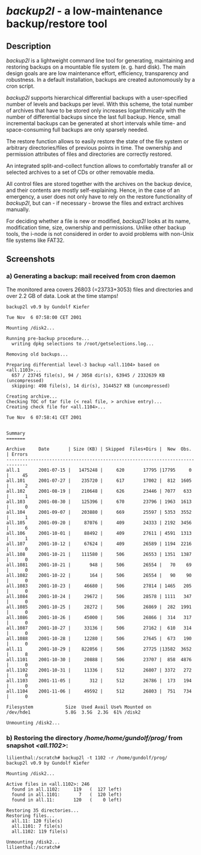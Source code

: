 # *backup2l* - a low-maintenance backup/restore tool

## Description

*backup2l* is a lightweight command line tool for generating, maintaining and restoring backups on a mountable file system (e. g. hard disk). The main design goals are are low maintenance effort, efficiency, transparency and robustness. In a default installation, backups are created autonomously by a cron script.

*backup2l* supports hierarchical differential backups with a user-specified number of levels and backups per level. With this scheme, the total number of archives that have to be stored only increases logarithmically with the number of differential backups since the last full backup. Hence, small incremental backups can be generated at short intervals while time- and space-consuming full backups are only sparsely needed.

The restore function allows to easily restore the state of the file system or arbitrary directories/files of previous points in time. The ownership and permission attributes of files and directories are correctly restored.

An integrated split-and-collect function allows to comfortably transfer all or selected archives to a set of CDs or other removable media.

All control files are stored together with the archives on the backup device, and their contents are mostly self-explaining. Hence, in the case of an emergency, a user does not only have to rely on the restore functionality of *backup2l*, but can - if necessary - browse the files and extract archives manually.

For deciding whether a file is new or modified, *backup2l* looks at its name, modification time, size, ownership and permissions. Unlike other backup tools, the i-node is not considered in order to avoid problems with non-Unix file systems like FAT32.

## Screenshots

### a) Generating a backup: mail received from cron daemon

The monitored area covers 26803 (=23733+3053) files and directories and over 2.2 GB of data. Look at the time stamps!

```
backup2l v0.9 by Gundolf Kiefer

Tue Nov  6 07:58:00 CET 2001

Mounting /disk2...

Running pre-backup procedure...
  writing dpkg selections to /root/getselections.log...

Removing old backups...

Preparing differential level-3 backup <all.1104> based on <all.1103>...
  657 / 23745 file(s), 94 / 3058 dir(s), 63945 / 2332639 KB (uncompressed)
  skipping: 498 file(s), 14 dir(s), 3144527 KB (uncompressed)

Creating archive...
Checking TOC of tar file (< real file, > archive entry)...
Creating check file for <all.1104>...

Tue Nov  6 07:58:41 CET 2001


Summary
=======

Archive     Date       | Size (KB) | Skipped  Files+Dirs |  New  Obs. | Errors
------------------------------------------------------------------------------
all.1       2001-07-15 |   1475248 |     620       17795 |17795     0 |     45
all.101     2001-07-27 |    235720 |     617       17002 |  812  1605 |      2
all.102     2001-08-19 |    210648 |     626       23446 | 7077   633 |      1
all.103     2001-08-30 |    125396 |     670       23796 | 1963  1613 |      0
all.104     2001-09-07 |    203880 |     669       25597 | 5353  3552 |      1
all.105     2001-09-20 |     87076 |     409       24333 | 2192  3456 |      6
all.106     2001-10-01 |     88492 |     409       27611 | 4591  1313 |      1
all.107     2001-10-12 |     67624 |     409       26589 | 1194  2216 |      0
all.108     2001-10-21 |    111580 |     506       26553 | 1351  1387 |      0
all.1081    2001-10-21 |       948 |     506       26554 |   70    69 |      0
all.1082    2001-10-22 |       164 |     506       26554 |   90    90 |      0
all.1083    2001-10-23 |     46680 |     506       27814 | 1465   205 |      0
all.1084    2001-10-24 |     29672 |     506       28578 | 1111   347 |      0
all.1085    2001-10-25 |     28272 |     506       26869 |  282  1991 |      0
all.1086    2001-10-26 |     45000 |     506       26866 |  314   317 |      0
all.1087    2001-10-27 |     33136 |     506       27162 |  610   314 |      0
all.1088    2001-10-28 |     12280 |     506       27645 |  673   190 |      0
all.11      2001-10-29 |    822056 |     506       27725 |13582  3652 |      8
all.1101    2001-10-30 |     20888 |     506       23707 |  858  4876 |      0
all.1102    2001-10-31 |     11336 |     512       26807 | 3372   272 |      0
all.1103    2001-11-05 |       312 |     512       26786 |  173   194 |      0
all.1104    2001-11-06 |     49592 |     512       26803 |  751   734 |      0

Filesystem            Size  Used Avail Use% Mounted on
/dev/hde1             5.8G  3.5G  2.3G  61% /disk2

Unmounting /disk2...
```

### b) Restoring the directory */home/home/gundolf/prog/* from snapshot *<all.1102>*:

```
lilienthal:/scratch# backup2l -t 1102 -r /home/gundolf/prog/
backup2l v0.9 by Gundolf Kiefer

Mounting /disk2...

Active files in <all.1102>: 246
  found in all.1102:     119   (  127 left)
  found in all.1101:       7   (  120 left)
  found in all.11:       120   (    0 left)

Restoring 35 directories...
Restoring files...
  all.11: 120 file(s)
  all.1101: 7 file(s)
  all.1102: 119 file(s)

Unmounting /disk2...
lilienthal:/scratch#
```
